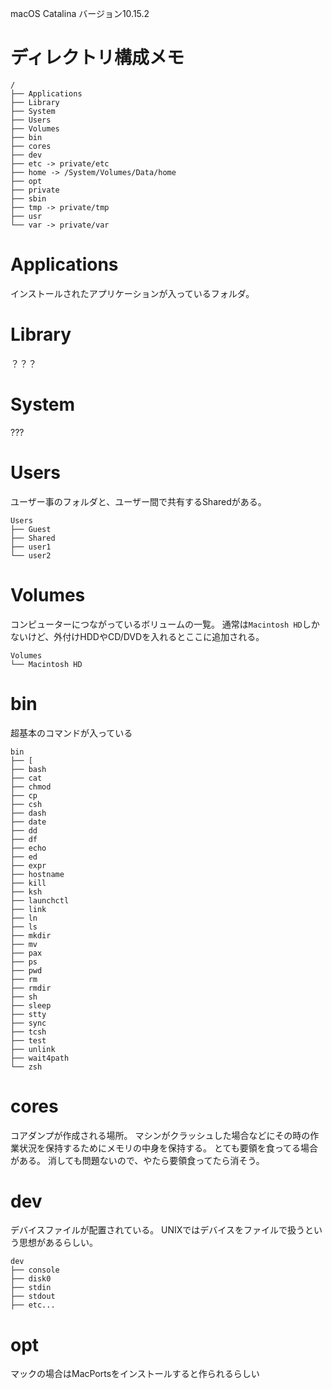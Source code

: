 macOS Catalina バージョン10.15.2

# ディレクトリ構成メモ

```
/
├── Applications
├── Library
├── System
├── Users
├── Volumes
├── bin
├── cores
├── dev
├── etc -> private/etc
├── home -> /System/Volumes/Data/home
├── opt
├── private
├── sbin
├── tmp -> private/tmp
├── usr
└── var -> private/var
```

# Applications
インストールされたアプリケーションが入っているフォルダ。

# Library
？？？

# System
???

# Users

ユーザー事のフォルダと、ユーザー間で共有するSharedがある。

```
Users
├── Guest
├── Shared
├── user1
└── user2
```


# Volumes

コンピューターにつながっているボリュームの一覧。
通常は`Macintosh HD`しかないけど、外付けHDDやCD/DVDを入れるとここに追加される。

```
Volumes
└── Macintosh HD
```

# bin

超基本のコマンドが入っている

```
bin
├── [
├── bash
├── cat
├── chmod
├── cp
├── csh
├── dash
├── date
├── dd
├── df
├── echo
├── ed
├── expr
├── hostname
├── kill
├── ksh
├── launchctl
├── link
├── ln
├── ls
├── mkdir
├── mv
├── pax
├── ps
├── pwd
├── rm
├── rmdir
├── sh
├── sleep
├── stty
├── sync
├── tcsh
├── test
├── unlink
├── wait4path
└── zsh
```

# cores

コアダンプが作成される場所。
マシンがクラッシュした場合などにその時の作業状況を保持するためにメモリの中身を保持する。
とても要領を食ってる場合がある。
消しても問題ないので、やたら要領食ってたら消そう。


# dev

デバイスファイルが配置されている。
UNIXではデバイスをファイルで扱うという思想があるらしい。

```
dev
├── console
├── disk0
├── stdin
├── stdout
├── etc...
```

# opt

マックの場合はMacPortsをインストールすると作られるらしい
















